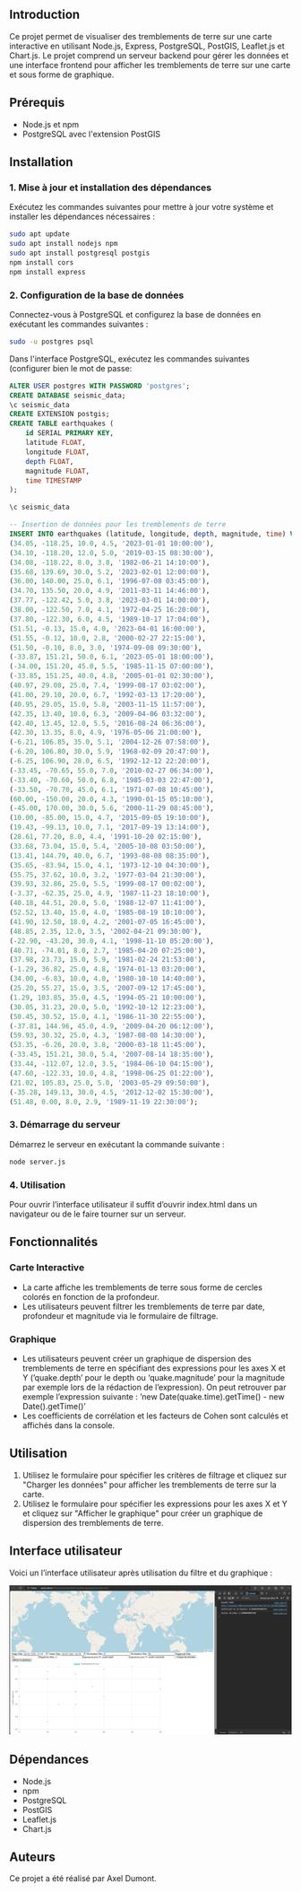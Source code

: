 ## Introduction

Ce projet permet de visualiser des tremblements de terre sur une carte interactive en utilisant Node.js, Express, PostgreSQL, PostGIS, Leaflet.js et Chart.js. Le projet comprend un serveur backend pour gérer les données et une interface frontend pour afficher les tremblements de terre sur une carte et sous forme de graphique.

## Prérequis

- Node.js et npm
- PostgreSQL avec l'extension PostGIS

## Installation

### 1. Mise à jour et installation des dépendances

Exécutez les commandes suivantes pour mettre à jour votre système et installer les dépendances nécessaires :

```bash
sudo apt update
sudo apt install nodejs npm
sudo apt install postgresql postgis
npm install cors
npm install express
```

### 2. Configuration de la base de données

Connectez-vous à PostgreSQL et configurez la base de données en exécutant les commandes suivantes :

```bash
sudo -u postgres psql
```

Dans l'interface PostgreSQL, exécutez les commandes suivantes (configurer bien le mot de passe:

```sql
ALTER USER postgres WITH PASSWORD 'postgres';
CREATE DATABASE seismic_data;
\c seismic_data
CREATE EXTENSION postgis;
CREATE TABLE earthquakes (
    id SERIAL PRIMARY KEY,
    latitude FLOAT,
    longitude FLOAT,
    depth FLOAT,
    magnitude FLOAT,
    time TIMESTAMP
);
```

```bash
\c seismic_data
```

```sql
-- Insertion de données pour les tremblements de terre
INSERT INTO earthquakes (latitude, longitude, depth, magnitude, time) VALUES
(34.05, -118.25, 10.0, 4.5, '2023-01-01 10:00:00'),
(34.10, -118.20, 12.0, 5.0, '2019-03-15 08:30:00'),
(34.08, -118.22, 8.0, 3.8, '1982-06-21 14:10:00'),
(35.68, 139.69, 30.0, 5.2, '2023-02-01 12:00:00'),
(36.00, 140.00, 25.0, 6.1, '1996-07-08 03:45:00'),
(34.70, 135.50, 20.0, 4.9, '2011-03-11 14:46:00'),
(37.77, -122.42, 5.0, 3.8, '2023-03-01 14:00:00'),
(38.00, -122.50, 7.0, 4.1, '1972-04-25 16:20:00'),
(37.80, -122.30, 6.0, 4.5, '1989-10-17 17:04:00'),
(51.51, -0.13, 15.0, 4.0, '2023-04-01 16:00:00'),
(51.55, -0.12, 10.0, 2.8, '2000-02-27 22:15:00'),
(51.50, -0.10, 8.0, 3.0, '1974-09-08 09:30:00'),
(-33.87, 151.21, 50.0, 6.1, '2023-05-01 18:00:00'),
(-34.00, 151.20, 45.0, 5.5, '1985-11-15 07:00:00'),
(-33.85, 151.25, 40.0, 4.8, '2005-01-01 02:30:00'),
(40.97, 29.08, 25.0, 7.4, '1999-08-17 03:02:00'),
(41.00, 29.10, 20.0, 6.7, '1992-03-13 17:20:00'),
(40.95, 29.05, 15.0, 5.8, '2003-11-15 11:57:00'),
(42.35, 13.40, 10.0, 6.3, '2009-04-06 03:32:00'),
(42.40, 13.45, 12.0, 5.5, '2016-08-24 06:36:00'),
(42.30, 13.35, 8.0, 4.9, '1976-05-06 21:00:00'),
(-6.21, 106.85, 35.0, 5.1, '2004-12-26 07:58:00'),
(-6.20, 106.80, 30.0, 5.9, '1968-02-09 20:47:00'),
(-6.25, 106.90, 28.0, 6.5, '1992-12-12 22:20:00'),
(-33.45, -70.65, 55.0, 7.0, '2010-02-27 06:34:00'),
(-33.40, -70.60, 50.0, 6.8, '1985-03-03 22:47:00'),
(-33.50, -70.70, 45.0, 6.1, '1971-07-08 10:45:00'),
(60.00, -150.00, 20.0, 4.3, '1990-01-15 05:10:00'),
(-45.00, 170.00, 30.0, 5.6, '2000-11-29 08:45:00'),
(10.00, -85.00, 15.0, 4.7, '2015-09-05 19:10:00'),
(19.43, -99.13, 10.0, 7.1, '2017-09-19 13:14:00'),
(28.61, 77.20, 8.0, 4.4, '1991-10-20 02:15:00'),
(33.68, 73.04, 15.0, 5.4, '2005-10-08 03:50:00'),
(13.41, 144.79, 40.0, 6.7, '1993-08-08 08:35:00'),
(35.65, -83.94, 15.0, 4.1, '1973-12-10 04:30:00'),
(55.75, 37.62, 10.0, 3.2, '1977-03-04 21:30:00'),
(39.93, 32.86, 25.0, 5.5, '1999-08-17 00:02:00'),
(-3.37, -62.35, 25.0, 4.9, '1987-11-23 18:10:00'),
(40.18, 44.51, 20.0, 5.0, '1988-12-07 11:41:00'),
(52.52, 13.40, 15.0, 4.0, '1985-08-19 10:10:00'),
(41.90, 12.50, 18.0, 4.2, '2001-07-05 16:45:00'),
(48.85, 2.35, 12.0, 3.5, '2002-04-21 09:30:00'),
(-22.90, -43.20, 30.0, 4.1, '1998-11-10 05:20:00'),
(40.71, -74.01, 8.0, 2.7, '1985-04-20 07:25:00'),
(37.98, 23.73, 15.0, 5.9, '1981-02-24 21:53:00'),
(-1.29, 36.82, 25.0, 4.8, '1974-01-13 03:20:00'),
(34.00, -6.83, 10.0, 4.0, '1980-10-10 14:40:00'),
(25.20, 55.27, 15.0, 3.5, '2007-09-12 17:45:00'),
(1.29, 103.85, 35.0, 4.5, '1994-05-21 10:00:00'),
(30.05, 31.23, 20.0, 5.0, '1992-10-12 12:23:00'),
(50.45, 30.52, 15.0, 4.1, '1986-11-30 22:55:00'),
(-37.81, 144.96, 45.0, 4.9, '2009-04-20 06:12:00'),
(59.93, 30.32, 25.0, 4.3, '1987-08-08 14:30:00'),
(53.35, -6.26, 20.0, 3.8, '2000-03-18 11:45:00'),
(-33.45, 151.21, 30.0, 5.4, '2007-08-14 18:35:00'),
(33.44, -112.07, 12.0, 3.5, '1984-06-10 04:15:00'),
(47.60, -122.33, 10.0, 4.8, '1998-06-25 01:22:00'),
(21.02, 105.83, 25.0, 5.0, '2003-05-29 09:50:00'),
(-35.28, 149.13, 30.0, 4.5, '2012-12-02 15:30:00'),
(51.48, 0.00, 8.0, 2.9, '1989-11-19 22:30:00');
```

### 3. Démarrage du serveur

Démarrez le serveur en exécutant la commande suivante :

```bash
node server.js
```

### 4. Utilisation

Pour ouvrir l’interface utilisateur il suffit d’ouvrir index.html dans un navigateur ou de le faire tourner sur un serveur.

## Fonctionnalités

### Carte Interactive

- La carte affiche les tremblements de terre sous forme de cercles colorés en fonction de la profondeur.
- Les utilisateurs peuvent filtrer les tremblements de terre par date, profondeur et magnitude via le formulaire de filtrage.

### Graphique

- Les utilisateurs peuvent créer un graphique de dispersion des tremblements de terre en spécifiant des expressions pour les axes X et Y (’quake.depth’ pour le depth ou ‘quake.magnitude’ pour la magnitude par exemple lors de la rédaction de l’expression). 
On peut retrouver par exemple l’expression suivante : 
’new Date(quake.time).getTime() - new Date().getTime()’
- Les coefficients de corrélation et les facteurs de Cohen sont calculés et affichés dans la console.

## Utilisation

1. Utilisez le formulaire pour spécifier les critères de filtrage et cliquez sur "Charger les données" pour afficher les tremblements de terre sur la carte.
2. Utilisez le formulaire pour spécifier les expressions pour les axes X et Y et cliquez sur "Afficher le graphique" pour créer un graphique de dispersion des tremblements de terre.

## Interface utilisateur

Voici un l’interface utilisateur après utilisation du filtre et du graphique : 

![Capture_dcran_2024-07-30_185541.png](Capture_dcran_2024-07-30_185541.png)

## Dépendances

- Node.js
- npm
- PostgreSQL
- PostGIS
- Leaflet.js
- Chart.js

## Auteurs

Ce projet a été réalisé par Axel Dumont.
